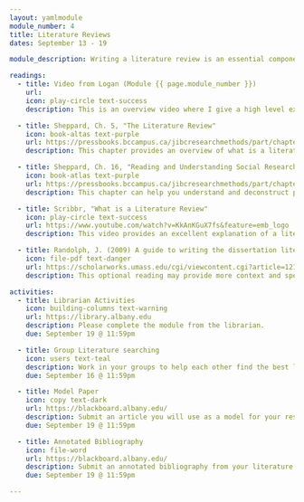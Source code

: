 ```yaml
---
layout: yamlmodule
module_number: 4
title: Literature Reviews
dates: September 13 - 19

module_description: Writing a literature review is an essential component of any research proposal. This module will prepare you to complete one major section of your proposal.

readings:
  - title: Video from Logan (Module {{ page.module_number }})
    url:
    icon: play-circle text-success
    description: This is an overview video where I give a high level explanation of the readings and describe this week's tasks.

  - title: Sheppard, Ch. 5, "The Literature Review"
    icon: book-altas text-purple
    url: https://pressbooks.bccampus.ca/jibcresearchmethods/part/chapter-5/
    description: This chapter provides an overview of what is a literature review when it comes to field research.

  - title: Sheppard, Ch. 16, "Reading and Understanding Social Research"
    icon: book-atlas text-purple
    url: https://pressbooks.bccampus.ca/jibcresearchmethods/part/chapter-16/
    description: This chapter can help you understand and deconstruct papers that you find through literature searching.

  - title: Scribbr, "What is a Literature Review"
    icon: play-circle text-success
    url: https://www.youtube.com/watch?v=KkAnKGuX7fs&feature=emb_logo
    description: This video provides an excellent explanation of a literature review. The video also provides tips and tricks to help you complete your assignment.

  - title: Randolph, J. (2009) A guide to writing the dissertation literature review. <em>Practical Assessment, Research, and Evaluation 14</em>, Article 13. https://doi.org/10.7275/b0az-8t74
    icon: file-pdf text-danger
    url: https://scholarworks.umass.edu/cgi/viewcontent.cgi?article=1219&context=pare
    description: This optional reading may provide more context and specific methods for completing a literature review. Tables 2 and 3 provide excellent graphical organizers if that is helpful for you.

activities:
  - title: Librarian Activities
    icon: building-columns text-warning
    url: https://library.albany.edu
    description: Please complete the module from the librarian.
    due: September 19 @ 11:59pm

  - title: Group Literature searching
    icon: users text-teal
    description: Work in your groups to help each other find the best literature.
    due: September 16 @ 11:59pm

  - title: Model Paper
    icon: copy text-dark
    url: https://blackboard.albany.edu/
    description: Submit an article you will use as a model for your research proposal.
    due: September 19 @ 11:59pm

  - title: Annotated Bibliography
    icon: file-word
    url: https://blackboard.albany.edu/
    description: Submit an annotated bibliography from your literature searching. For each source paste in the abstract and then type 2-3 sentences explaining how the supportsyour research question.
    due: September 19 @ 11:59pm

---
```


